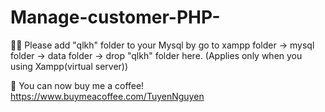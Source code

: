 # Manage-customer-PHP-
📌📌 Please add "qlkh" folder to your Mysql by go to xampp folder -> mysql folder -> data folder -> drop "qlkh" folder here. (Applies only when you using Xampp(virtual server))

👋 You can now buy me a coffee! https://www.buymeacoffee.com/TuyenNguyen
